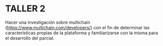 # TALLER 2

Hacer una investigación sobre multichain (https://www.multichain.com/developers/) con el fin de determinar las características propias de la plataforma y familiarizarse con la misma para el desarrollo del parcial.